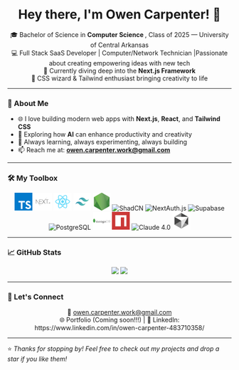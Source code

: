 <h1 align="center">Hey there, I'm Owen Carpenter! 👋</h1>

<p align="center">
  🎓 Bachelor of Science in <strong> Computer Science </strong>, Class of 2025 — University of Central Arkansas <br />
  💻 Full Stack SaaS Developer | Computer/Network Technician |Passionate about creating empowering ideas with new tech <br />
  🌱 Currently diving deep into the <strong>Next.js Framework</strong> <br />
  🎨 CSS wizard & Tailwind enthusiast bringing creativity to life
</p>

---

### 🚀 About Me

- 🌐 I love building modern web apps with **Next.js**, **React**, and **Tailwind CSS**
- 🤖 Exploring how **AI** can enhance productivity and creativity
- 🧠 Always learning, always experimenting, always building
- 📫 Reach me at: **owen.carpenter.work@gmail.com**

---

### 🛠️ My Toolbox

<p align="center">
  <img src="https://raw.githubusercontent.com/github/explore/main/topics/typescript/typescript.png" alt="TypeScript" width="40"/>
  <img src="https://raw.githubusercontent.com/github/explore/main/topics/nextjs/nextjs.png" alt="Next.js" width="40"/>
  <img src="https://raw.githubusercontent.com/github/explore/main/topics/react/react.png" alt="React" width="40"/>
  <img src="https://raw.githubusercontent.com/github/explore/main/topics/tailwind/tailwind.png" alt="Tailwind CSS" width="40"/>
  <img src="https://raw.githubusercontent.com/github/explore/main/topics/nodejs/nodejs.png" alt="Node.js" width="40"/>
  <img src="https://avatars.githubusercontent.com/u/139895814?s=200&v=4" alt="ShadCN" width="40"/> <!-- ShadCN icon -->
  <img src="https://next-auth.js.org/img/logo/logo-sm.png" alt="NextAuth.js" width="40"/> <!-- NextAuth icon -->
  <img src="https://www.vectorlogo.zone/logos/supabase/supabase-icon.svg" alt="Supabase" width="40"/>
  <img src="https://www.vectorlogo.zone/logos/postgresql/postgresql-icon.svg" alt="PostgreSQL" width="40"/>
  <img src="https://raw.githubusercontent.com/github/explore/main/topics/mongodb/mongodb.png" alt="MongoDB" width="40"/>
  <img src="https://raw.githubusercontent.com/github/explore/main/topics/npm/npm.png" alt="NPM" width="40"/>
  <img src="https://logo.svgcdn.com/l/claude-icon.svg" alt="Claude 4.0" width="40"/>
  <img src="https://github.com/vscode-icons/vscode-icons/blob/master/icons/file_type_cursorrules.svg" alt="Cursor" width="40"/>
</p>


---


### 📈 GitHub Stats

<p align="center">
  <img src="https://github-readme-stats.vercel.app/api?username=owen-carpenter&show_icons=true&theme=radical" width="450"/>
  <img src="https://github-readme-stats.vercel.app/api/top-langs/?username=owen-carpenter&layout=compact&theme=radical" width="380"/>
</p>

---

### 🔗 Let's Connect

<p align="center">
  📧 <a href="mailto:owen.carpenter.work@gmail.com">owen.carpenter.work@gmail.com</a> <br />
  🌐 Portfolio (Coming soon!!!) | 💼 LinkedIn: https://www.linkedin.com/in/owen-carpenter-483710358/
</p>

---

⭐ *Thanks for stopping by! Feel free to check out my projects and drop a star if you like them!*

